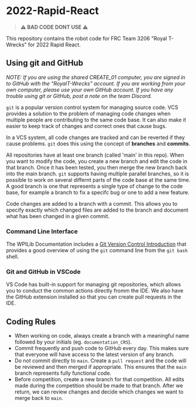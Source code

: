 # 2022-Rapid-React
> **⚠️ BAD CODE DONT USE ⚠️**

This repository contains the robot code for FRC Team 3206 "Royal T-Wrecks" for 2022 Rapid React.

## Using git and GitHub
*NOTE: If you are using the shared CREATE_01 computer, you are signed in to GitHub with the "RoyalT-Wrecks" account. If you are working from your own computer, please use your own GitHub account. If you have any trouble using git or GitHub, post a note on the team Discord.*

`git` is a popular version control system for managing source code. VCS provides a solution to the problem of managing code changes when multiple people are contributing to the same code base. It can also make it easier to keep track of changes and correct ones that cause bugs.

In a VCS system, all code changes are tracked and can be reverted if they cause problems. `git` does this using the concept of **branches** and **commits**. 

All repositories have at least one branch (called 'main' in this repo). When you want to modify the code, you create a new branch and edit the code in that branch. Once it has been tested, you then merge the new branch back into the main branch. `git` supports having multiple parallel branches, so it is possible to work on several differnt parts of the code base at the same time. A good branch is one that represents a single type of change to the code base, for example a branch to fix a specifc bug or one to add a new feature.

Code changes are added to a branch with a commit. This allows you to specify exactly which changed files are added to the branch and document what has been changed in a given commit. 

### Command Line Interface
The WPILib Documentation includes a [Git Version Control Introduction](https://docs.wpilib.org/en/stable/docs/software/basic-programming/git-getting-started.html) that provides a good overview of using the `git` command line from the `git bash` shell.

### Git and GitHub in VSCode
VS Code has built-in support for managing git repositories, which allows you to conduct the common actions directly fromm the IDE. We also have the GitHub extension installed so that you can create pull requests in the IDE.


## Coding Rules

* When working on code, always create a branch with a meaningful name followed by your initials (eg. `documentation_CRS`). 
* Commit frequently and push code to GitHub every day. This makes sure that everyone will have access to the latest version of any branch.   
* Do not commit directly to `main`. Create a `pull request` and the code will be reviewed and then merged if appropriate. This ensures that the `main` branch represents fully functional code.
* Before competition, create a new branch for that competition. All edits made during the competition should be made to that branch. After we return, we can review changes and decide which changes we want to merge back to `main`.

